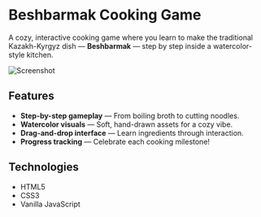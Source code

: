 # Beshbarmak Cooking Game

A cozy, interactive cooking game where you learn to make the traditional Kazakh-Kyrgyz dish — **Beshbarmak** — step by step inside a watercolor-style kitchen.

![Screenshot](./assets/images/welcome-screen.png)

## Features

- **Step-by-step gameplay** — From boiling broth to cutting noodles.
- **Watercolor visuals** — Soft, hand-drawn assets for a cozy vibe.
- **Drag-and-drop interface** — Learn ingredients through interaction.
- **Progress tracking** — Celebrate each cooking milestone!

## Technologies

- HTML5
- CSS3
- Vanilla JavaScript
